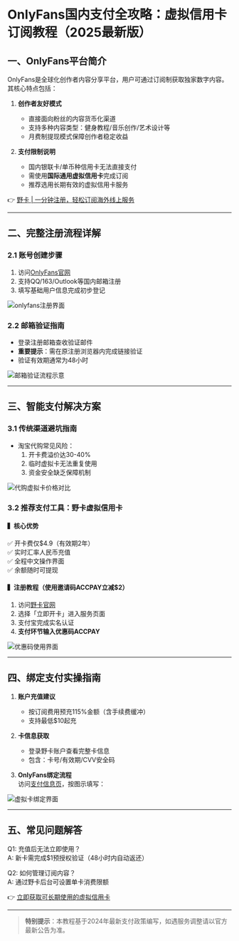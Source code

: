 # OnlyFans国内支付全攻略：虚拟信用卡订阅教程（2025最新版）

## 一、OnlyFans平台简介
OnlyFans是全球化创作者内容分享平台，用户可通过订阅制获取独家数字内容。其核心特点包括：

1. **创作者友好模式**  
   - 直接面向粉丝的内容货币化渠道
   - 支持多种内容类型：健身教程/音乐创作/艺术设计等
   - 月费制提现模式保障创作者稳定收益

2. **支付限制说明**  
   - 国内银联卡/单币种信用卡无法直接支付
   - 需使用**国际通用虚拟信用卡**完成订阅
   - 推荐选用长期有效的虚拟信用卡服务

👉 [野卡 | 一分钟注册，轻松订阅海外线上服务](https://bbtdd.com/yeka)

---

## 二、完整注册流程详解

### 2.1 账号创建步骤
1. 访问[OnlyFans官网](https://onlyfans.com/)
2. 支持QQ/163/Outlook等国内邮箱注册
3. 填写基础用户信息完成初步登记

![onlyfans注册界面](https://bbtdd.com/wp-content/uploads/img/35770373190.webp)

### 2.2 邮箱验证指南
- 登录注册邮箱查收验证邮件
- **重要提示**：需在原注册浏览器内完成链接验证
- 验证有效期通常为48小时

![邮箱验证流程示意](https://bbtdd.com/wp-content/uploads/img/70217184293586.webp)

---

## 三、智能支付解决方案

### 3.1 传统渠道避坑指南
- 淘宝代购常见风险：
  1. 开卡费溢价达30-40%
  2. 临时虚拟卡无法重复使用
  3. 资金安全缺乏保障机制

![代购虚拟卡价格对比](https://bbtdd.com/wp-content/uploads/img/253034122823477.webp)

### 3.2 推荐支付工具：野卡虚拟信用卡

#### ▍核心优势
✅ 开卡费仅$4.9（有效期2年）  
✅ 实时汇率人民币充值  
✅ 全程中文操作界面  
✅ 余额随时可提现



#### ▍注册教程（使用邀请码ACCPAY立减$2）
1. 访问[野卡官网](https://bbtdd.com/yeka)
2. 选择「立即开卡」进入服务页面
3. 支付宝完成实名认证
4. **支付环节输入优惠码ACCPAY**

![优惠码使用界面](https://bbtdd.com/wp-content/uploads/img/6817126144514944.webp)

---

## 四、绑定支付实操指南
1. **账户充值建议**  
   - 按订阅费用预充115%金额（含手续费缓冲）
   - 支持最低$10起充

2. **卡信息获取**  
   - 登录野卡账户查看完整卡信息
   - 包含：卡号/有效期/CVV安全码

3. **OnlyFans绑定流程**  
   访问[支付信息页](https://onlyfans.com/my/payments/add_card)，按图示填写：

![虚拟卡绑定界面](https://bbtdd.com/wp-content/uploads/img/5178518587.webp)

---

## 五、常见问题解答
Q1: 充值后无法立即使用？  
A: 新卡需完成$1预授权验证（48小时内自动返还）

Q2: 如何管理订阅内容？  
A: 通过野卡后台可设置单卡消费限额

👉 [立即获取可长期使用的虚拟信用卡](https://bbtdd.com/yeka)

---

> **特别提示**：本教程基于2024年最新支付政策编写，如遇服务调整请以官方最新公告为准。